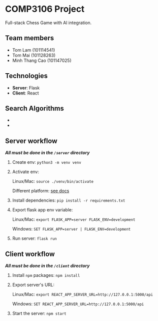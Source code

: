 # COMP3106 Project
Full-stack Chess Game with AI integration.

## Team members

- Tom Lam (101114541)
- Tom Mai (101128263)
- Minh Thang Cao (101147025)

## Technologies

- **Server**: Flask
- **Client**: React

## Search Algorithms

-
-

## Server workflow
_**All must be done in the `/server` directory**_

1. Create env: `python3 -m venv venv`
2. Activate env: 

    Linux/Mac: `source ./venv/bin/activate`

    Different platform: [see docs](https://flask-socketio.readthedocs.io/en/latest/)

3. Install dependencies: `pip install -r requirements.txt`
4. Export flask app env variable:

    Linux/Mac: `export FLASK_APP=server FLASK_ENV=development`

    Windows: `SET FLASK_APP=server | FLASK_ENV=development`

5. Run server: `flask run`

## Client workflow
_**All must be done in the `/client` directory**_
1. Install `npm` packages: `npm install`
2. Export server's URL: 

    Linux/Mac: `export REACT_APP_SERVER_URL=http://127.0.0.1:5000/api`

    Windows: `SET REACT_APP_SERVER_URL=http://127.0.0.1:5000/api`

3. Start the server: `npm start`
